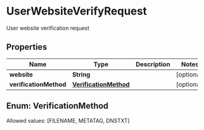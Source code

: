

# UserWebsiteVerifyRequest

User website verification request

## Properties

Name | Type | Description | Notes
------------ | ------------- | ------------- | -------------
**website** | **String** |  |  [optional]
**verificationMethod** | [**VerificationMethod**](#VerificationMethod) |  |  [optional]


## Enum: VerificationMethod
Allowed values: [FILENAME, METATAG, DNSTXT]




